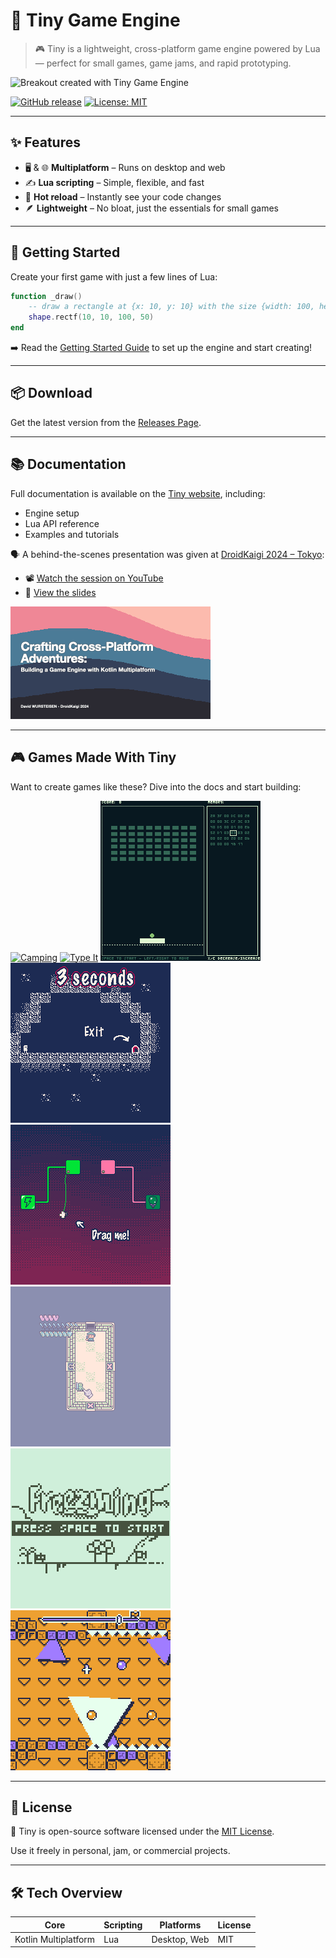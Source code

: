 
# 🧸 Tiny Game Engine

> 🎮 Tiny is a lightweight, cross-platform game engine powered by Lua — perfect for small games, game jams, and rapid prototyping.

![Breakout created with Tiny Game Engine](./images/breakout.gif)

[![GitHub release](https://img.shields.io/github/v/release/minigdx/tiny)](https://github.com/minigdx/tiny/releases)
[![License: MIT](https://img.shields.io/github/license/minigdx/tiny)](https://github.com/minigdx/tiny/blob/main/LICENSE)

---

## ✨ Features

- 🖥️ & 🌐 **Multiplatform** – Runs on desktop and web
- ✍️ **Lua scripting** – Simple, flexible, and fast
- 🔄 **Hot reload** – Instantly see your code changes
- 🪶 **Lightweight** – No bloat, just the essentials for small games

---

## 🚀 Getting Started

Create your first game with just a few lines of Lua:

```lua
function _draw()
    -- draw a rectangle at {x: 10, y: 10} with the size {width: 100, height: 50} 
    shape.rectf(10, 10, 100, 50)
end
```

➡️ Read the [Getting Started Guide](https://minigdx.github.io/tiny/) to set up the engine and start creating!

---

## 📦 Download

Get the latest version from the [Releases Page](https://github.com/minigdx/tiny/releases).

---

## 📚 Documentation

Full documentation is available on the [Tiny website](https://minigdx.github.io/tiny/), including:

- Engine setup
- Lua API reference
- Examples and tutorials

🗣️ A behind-the-scenes presentation was given at [DroidKaigi 2024 – Tokyo](https://2024.droidkaigi.jp/en/timetable/683368/):
- 📽️ [Watch the session on YouTube](https://www.youtube.com/watch?v=4_i_Xp96IMM)
- 📑 [View the slides](https://speakerdeck.com/dwursteisen/crafting-cross-platform-adventures-building-a-game-engine-with-kotlin-multiplatform)

[![Crafting Cross-Platform Adventures](tiny-doc/src/docs/asciidoc/sample/droidkaigi-tiny-export.gif)](https://speakerdeck.com/dwursteisen/crafting-cross-platform-adventures-building-a-game-engine-with-kotlin-multiplatform)

---

## 🎮 Games Made With Tiny

Want to create games like these? Dive into the docs and start building:

[![Camping](./tiny-doc/src/docs/asciidoc/sample/camping.gif)](https://dwursteisen.itch.io/trijam-camping)
[![Type It](./tiny-doc/src/docs/asciidoc/sample/level-up.gif)](https://dwursteisen.itch.io/trijam-220-type-it)
[![Memory Pong](./tiny-doc/src/docs/asciidoc/sample/memory.gif)](https://dwursteisen.itch.io/memory-pong-trijam-251)
[![One Light For Three Seconds](./tiny-doc/src/docs/asciidoc/sample/only_three_seconds.gif)](https://dwursteisen.itch.io/one-light-for-three-seconds)
[![Connect Me](./tiny-doc/src/docs/asciidoc/sample/connect_me.gif)](https://dwursteisen.itch.io/connect-me)
[![Meiro De Maigo 2](./tiny-doc/src/docs/asciidoc/sample/meiro_de_maigo2.gif)](https://dwursteisen.itch.io/meiro-de)
[![Freezming](./tiny-doc/src/docs/asciidoc/sample/freezming.gif)](https://dwursteisen.itch.io/freezming)
[![Gravity Balls](./tiny-doc/src/docs/asciidoc/sample/gravity-balls.gif)](https://dwursteisen.itch.io/gravity-balls)

---

## 📄 License

🧸 Tiny is open-source software licensed under the [MIT License](https://github.com/minigdx/tiny/blob/main/LICENSE).

Use it freely in personal, jam, or commercial projects.

---

## 🛠️ Tech Overview

| Core           | Scripting | Platforms       | License |
|----------------|-----------|------------------|---------|
| Kotlin Multiplatform | Lua       | Desktop, Web      | MIT     |
